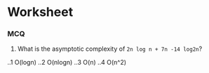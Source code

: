 # Worksheet

### MCQ

1. What is the asymptotic complexity of `2n log n + 7n -14 log2n`?

..1 O(logn)
..2 O(nlogn)
..3 O(n)
..4 O(n^2)
